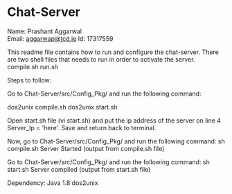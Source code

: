 # Chat-Server

Name: Prashant Aggarwal<br>
Email: aggarwap@tcd.ie
Id: 17317559

This readme file contains how to run and configure the chat-server.
There are two shell files that needs to run in order to activate the server.
compile.sh
run.sh

Steps to follow:

Go to Chat-Server/src/Config_Pkg/ and run the following command:

dos2unix compile.sh
dos2unix start.sh

Open start.sh file (vi start.sh) and put the ip address of the server on line 4 Server_Ip = 'here'. Save and return back to terminal.

Now, go to Chat-Server/src/Config_Pkg/ and run the following command:
sh compile.sh
Server Started (output from compile.sh file)

Go to Chat-Server/src/Config_Pkg/ and run the following command:
sh start.sh
Server compiled (output from start.sh file)

Dependency:
Java 1.8
dos2unix
